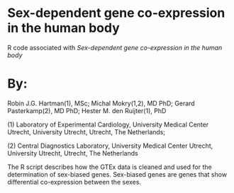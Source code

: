 # Sex-dependent gene co-expression in the human body

R code associated with *Sex-dependent gene co-expression in the human body*


# By:

Robin J.G. Hartman(1), MSc; Michal Mokry(1,2), MD PhD; Gerard Pasterkamp(2), MD PhD; Hester M. den Ruijter(1), PhD

(1) Laboratory of Experimental Cardiology, University Medical Center Utrecht, University Utrecht, Utrecht, The Netherlands;

(2) Central Diagnostics Laboratory, University Medical Center Utrecht, University Utrecht, Utrecht, The Netherlands

The R script describes how the GTEx data is cleaned and used for the determination of sex-biased genes.
Sex-biased genes are genes that show differential co-expression between the sexes.

